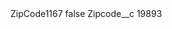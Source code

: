 <?xml version="1.0" encoding="UTF-8"?>
<CustomMetadata xmlns="http://soap.sforce.com/2006/04/metadata" xmlns:xsi="http://www.w3.org/2001/XMLSchema-instance" xmlns:xsd="http://www.w3.org/2001/XMLSchema">
    <label>ZipCode1167</label>
    <protected>false</protected>
    <values>
        <field>Zipcode__c</field>
        <value xsi:type="xsd:string">19893</value>
    </values>
</CustomMetadata>
